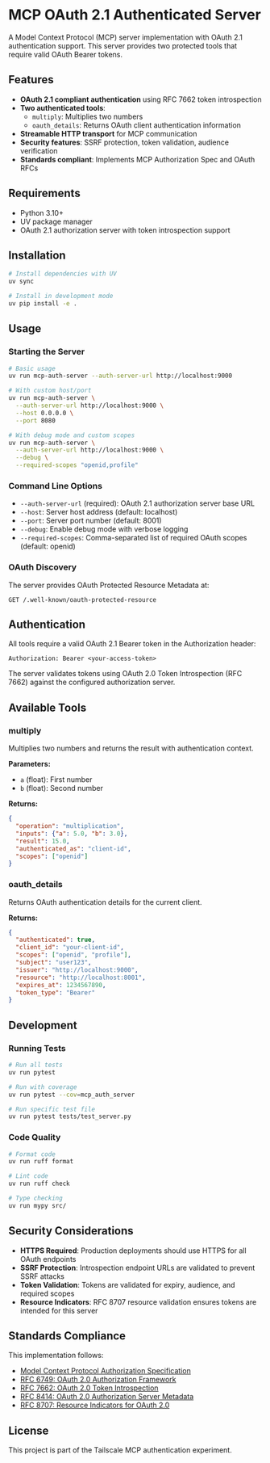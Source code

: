 # MCP OAuth 2.1 Authenticated Server

A Model Context Protocol (MCP) server implementation with OAuth 2.1 authentication support. This server provides two protected tools that require valid OAuth Bearer tokens.

## Features

- **OAuth 2.1 compliant authentication** using RFC 7662 token introspection
- **Two authenticated tools**:
  - `multiply`: Multiplies two numbers
  - `oauth_details`: Returns OAuth client authentication information
- **Streamable HTTP transport** for MCP communication
- **Security features**: SSRF protection, token validation, audience verification
- **Standards compliant**: Implements MCP Authorization Spec and OAuth RFCs

## Requirements

- Python 3.10+
- UV package manager
- OAuth 2.1 authorization server with token introspection support

## Installation

```bash
# Install dependencies with UV
uv sync

# Install in development mode
uv pip install -e .
```

## Usage

### Starting the Server

```bash
# Basic usage
uv run mcp-auth-server --auth-server-url http://localhost:9000

# With custom host/port
uv run mcp-auth-server \
  --auth-server-url http://localhost:9000 \
  --host 0.0.0.0 \
  --port 8080

# With debug mode and custom scopes
uv run mcp-auth-server \
  --auth-server-url http://localhost:9000 \
  --debug \
  --required-scopes "openid,profile"
```

### Command Line Options

- `--auth-server-url` (required): OAuth 2.1 authorization server base URL
- `--host`: Server host address (default: localhost)
- `--port`: Server port number (default: 8001)
- `--debug`: Enable debug mode with verbose logging
- `--required-scopes`: Comma-separated list of required OAuth scopes (default: openid)

### OAuth Discovery

The server provides OAuth Protected Resource Metadata at:
```
GET /.well-known/oauth-protected-resource
```

## Authentication

All tools require a valid OAuth 2.1 Bearer token in the Authorization header:

```
Authorization: Bearer <your-access-token>
```

The server validates tokens using OAuth 2.0 Token Introspection (RFC 7662) against the configured authorization server.

## Available Tools

### multiply

Multiplies two numbers and returns the result with authentication context.

**Parameters:**
- `a` (float): First number
- `b` (float): Second number

**Returns:**
```json
{
  "operation": "multiplication",
  "inputs": {"a": 5.0, "b": 3.0},
  "result": 15.0,
  "authenticated_as": "client-id",
  "scopes": ["openid"]
}
```

### oauth_details

Returns OAuth authentication details for the current client.

**Returns:**
```json
{
  "authenticated": true,
  "client_id": "your-client-id",
  "scopes": ["openid", "profile"],
  "subject": "user123",
  "issuer": "http://localhost:9000",
  "resource": "http://localhost:8001",
  "expires_at": 1234567890,
  "token_type": "Bearer"
}
```

## Development

### Running Tests

```bash
# Run all tests
uv run pytest

# Run with coverage
uv run pytest --cov=mcp_auth_server

# Run specific test file
uv run pytest tests/test_server.py
```

### Code Quality

```bash
# Format code
uv run ruff format

# Lint code
uv run ruff check

# Type checking
uv run mypy src/
```

## Security Considerations

- **HTTPS Required**: Production deployments should use HTTPS for all OAuth endpoints
- **SSRF Protection**: Introspection endpoint URLs are validated to prevent SSRF attacks
- **Token Validation**: Tokens are validated for expiry, audience, and required scopes
- **Resource Indicators**: RFC 8707 resource validation ensures tokens are intended for this server

## Standards Compliance

This implementation follows:

- [Model Context Protocol Authorization Specification](http://modelcontextprotocol.io/specification/2025-06-18/basic/authorization)
- [RFC 6749: OAuth 2.0 Authorization Framework](https://tools.ietf.org/html/rfc6749)
- [RFC 7662: OAuth 2.0 Token Introspection](https://tools.ietf.org/html/rfc7662)
- [RFC 8414: OAuth 2.0 Authorization Server Metadata](https://tools.ietf.org/html/rfc8414)
- [RFC 8707: Resource Indicators for OAuth 2.0](https://tools.ietf.org/html/rfc8707)

## License

This project is part of the Tailscale MCP authentication experiment.
